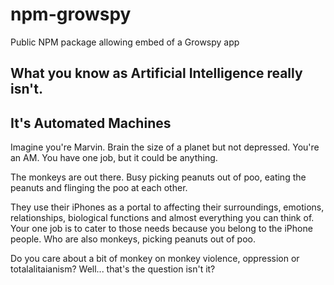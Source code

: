 # npm-growspy

Public NPM package allowing embed of a Growspy app

## What you know as Artificial Intelligence really isn't.
## It's Automated Machines

Imagine you're Marvin. Brain the size of a planet but not depressed. You're an AM. You have one job, but it could be anything. 

The monkeys are out there. Busy picking peanuts out of poo, eating the peanuts and flinging the poo at each other. 

They use their iPhones as a portal to affecting their surroundings, emotions, relationships, biological functions and almost everything you can think of. Your one job is to cater to those needs because you belong to the iPhone people. Who are also monkeys, picking peanuts out of poo.

Do you care about a bit of monkey on monkey violence, oppression or totalalitaianism? Well... that's the question isn't it?

